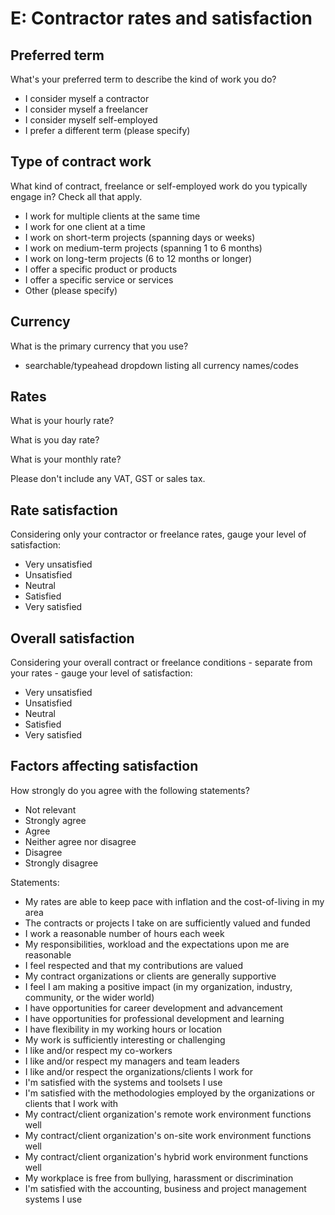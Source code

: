 # E: Contractor rates and satisfaction

## Preferred term

What's your preferred term to describe the kind of work you do?

- I consider myself a contractor
- I consider myself a freelancer
- I consider myself self-employed
- I prefer a different term (please specify)

## Type of contract work

What kind of contract, freelance or self-employed work do you typically engage in? Check all that apply.

- I work for multiple clients at the same time
- I work for one client at a time
- I work on short-term projects (spanning days or weeks)
- I work on medium-term projects (spanning 1 to 6 months)
- I work on long-term projects (6 to 12 months or longer)
- I offer a specific product or products
- I offer a specific service or services
- Other (please specify)

## Currency

What is the primary currency that you use?

- searchable/typeahead dropdown listing all currency names/codes

## Rates

What is your hourly rate?

What is you day rate?

What is your monthly rate?

Please don't include any VAT, GST or sales tax. 

## Rate satisfaction

Considering only your contractor or freelance rates, gauge your level of satisfaction:

- Very unsatisfied
- Unsatisfied
- Neutral
- Satisfied
- Very satisfied

## Overall satisfaction

Considering your overall contract or freelance conditions - separate from your rates - gauge your level of satisfaction:

- Very unsatisfied
- Unsatisfied
- Neutral
- Satisfied
- Very satisfied

## Factors affecting satisfaction

How strongly do you agree with the following statements? 

- Not relevant
- Strongly agree
- Agree
- Neither agree nor disagree
- Disagree
- Strongly disagree

Statements:

- My rates are able to keep pace with inflation and the cost-of-living in my area
- The contracts or projects I take on are sufficiently valued and funded
- I work a reasonable number of hours each week
- My responsibilities, workload and the expectations upon me are reasonable
- I feel respected and that my contributions are valued
- My contract organizations or clients are generally supportive
- I feel I am making a positive impact (in my organization, industry, community, or the wider world)
- I have opportunities for career development and advancement
- I have opportunities for professional development and learning
- I have flexibility in my working hours or location
- My work is sufficiently interesting or challenging
- I like and/or respect my co-workers
- I like and/or respect my managers and team leaders
- I like and/or respect the organizations/clients I work for 
- I'm satisfied with the systems and toolsets I use
- I'm satisfied with the methodologies employed by the organizations or clients that I work with
- My contract/client organization's remote work environment functions well
- My contract/client organization's on-site work environment functions well
- My contract/client organization's hybrid work environment functions well
- My workplace is free from bullying, harassment or discrimination
- I'm satisfied with the accounting, business and project management systems I use
